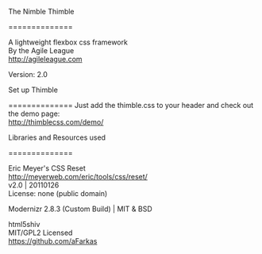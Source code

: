 The Nimble Thimble

==============

  A lightweight flexbox css framework<br />
  By the Agile League<br />
  http://agileleague.com

  Version: 2.0


Set up Thimble

==============
  Just add the thimble.css to your header and check out the demo page:<br />
  http://thimblecss.com/demo/


Libraries and Resources used 

==============

  Eric Meyer's CSS Reset<br />
  http://meyerweb.com/eric/tools/css/reset/<br />
  v2.0 | 20110126<br />
  License: none (public domain)

  Modernizr 2.8.3 (Custom Build) | MIT & BSD

  html5shiv<br />
  MIT/GPL2 Licensed<br />
  https://github.com/aFarkas

